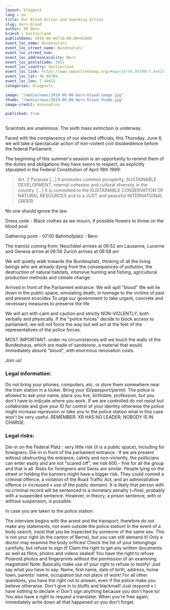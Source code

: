 ```yaml
---
layout: blogpost
lang : en
title: Our Blood Action and Swarming Action
slug: bern-blood
author: XR Bern
branch : Switzerland
publishdate: 2019-06-06T10:00:00+02000
event_loc_name: Bundesplatz
event_loc_street_name: Bundesplatz
event_loc_street_num:
event_loc_addressLocality: Bern
event_loc_postalCode: 3011
event_loc_country: Switzerland 
event_loc_link: https://www.openstreetmap.org/#map=19/46.94709/7.44415
event_loc_lat: 46.94709
event_loc_lon: 7.44415
categories: blogposts

image: "/media/news/2019-06-06-bern-blood-image.jpg"
thumb: "/media/news/2019-06-06-bern-blood-thumb.jpg"
image-credit: minxnation

published: true
---
```



Scientists are unanimous. The sixth mass extinction is underway. 

Faced with the complacency of our elected officials, this Thursday, June 6, we will take a spectacular action of non-violent civil disobedience before the federal Parliament. 

The beginning of this summer's session is an opportunity to remind them of the duties and obligations they have sworn to respect, as explicitly stipulated in the Federal Constitution of April 18th 1999:


>Art. 2 Purpose
>[…]
>It promotes common prosperity, SUSTAINABLE DEVELOPMENT, internal cohesion and cultural diversity in the country.
>[…]
>It is committed to the SUSTAINABLE CONSERVATION OF NATURAL RESOURCES and to a JUST and peaceful INTERNATIONAL ORDER.

No one should ignore the law.

Dress code - Black clothes as we mourn, if possible flowers to throw on the blood pool

Gathering point - 07:00 Bahnhofplatz - Bern

The train(s) coming from:
Neuchâtel arrives at 06:52 am 
Lausanne, Lucerne and Geneva arrive at 06:56 
Zurich arrives at 06:58 am 

We will quietly walk towards the Bundesplatz, thinking of all the living beings who are already dying from the consequences of pollution, the destruction of natural habitats, intensive hunting and fishing, agricultural production methods and climate change.

Arrived in front of the Parliament entrance:
We will spill "blood"
We will lie down in the public space, simulating death, in homage to the victims of past and present ecocides 
To urge our government to take urgent, concrete and necessary measures to preserve the life

We will act with calm and caution and strictly NON-VIOLENTLY, both verbally and physically. If the "police forces" decide to block access to parliament, we will not force the way but will act at the feet of the representatives of the police forces. 

MOST IMPORTANT: under no circumstances will we touch the walls of the Bundeshaus, which are made of sandstone, a material that would immediately absorb "blood", with enormous renovation costs. 

Join us!

### Legal information:
Do not bring your phones, computers, etc. or store them somewhere near the train station in a locker. Bring your ID/passport/permit. The police is allowed to ask your name, place you live, birthdate, profession, but you don't have to indicate where you work. If we are controlled do not resist but collaborate and give your ID for control of your identity otherwise the police might increase repression or take you to the police station what in this case won't be very useful. 
REMEMBER: XR HAS NO LEADER; NOBODY IS IN CHARGE.

### Legal risks:
Die-in on the Federal Platz : very little risk (it is a public space), including for foreigners.
Die-in in front of the parliament entrance : If we are present without obstructing the entrance, calmly and non-violently, the politicians can enter easily and are not "scared off", we risk 600.- fine for all the group and that is all. Risks for foreigners and Swiss are similar.
People lying on the street or holding the banners might have a bigger risk. They could commit a criminal offence, a violation of the Road Traffic Act, and an administrative offence (« increased » use of the public domain). It is likely that person with no criminal record will be sentenced to a monetary penalty (~fine), probably with a suspended sentence. However, in theory, a prison sentence, with or without suspension, is possible.

In case you are taken to the police station:

The interview begins with the arrest and the transport; therefore do not make any statements, not even outside the police station! In the event of a body search, insist that you be inspected by someone of the same sex. This is not your right (in the canton of Berne), but you can still demand it! Only a doctor may examine the body orifices! Check the list of your belongings carefully, but refuse to sign it! Claim the right to get any written documents as well as films, photos and videos sealed! You have the right to refuse Polaroid photos and fingerprints without the permission of an examining magistrate! Note: Basically make use of your right to refuse to testify! Just say what you have to say: Name, first name, date of birth, address, home town, parents' name, occupation but not place of work! For all other questions, you have the right not to answer, even if the police make you believe otherwise. Don't give in to bluffs and blackmail! Just respond « I have nothing to declare »! Don't sign anything because you don't have to! You also have a right to request a translater. When you're free again, immediately write down all that happened so you don’t forget.
